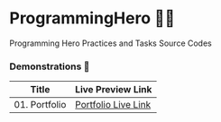 # ProgrammingHero 🦸🏻
Programming Hero Practices and Tasks Source Codes 



### Demonstrations 🔗

| **Title** | **Live Preview Link** |
| --------- | --------------------- |
| 01. Portfolio | [Portfolio Live Link](portfolio-module4.netlify.app) |
